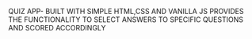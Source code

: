 QUIZ APP- BUILT WITH SIMPLE HTML,CSS AND VANILLA JS
PROVIDES THE FUNCTIONALITY TO SELECT ANSWERS TO SPECIFIC QUESTIONS AND SCORED ACCORDINGLY
